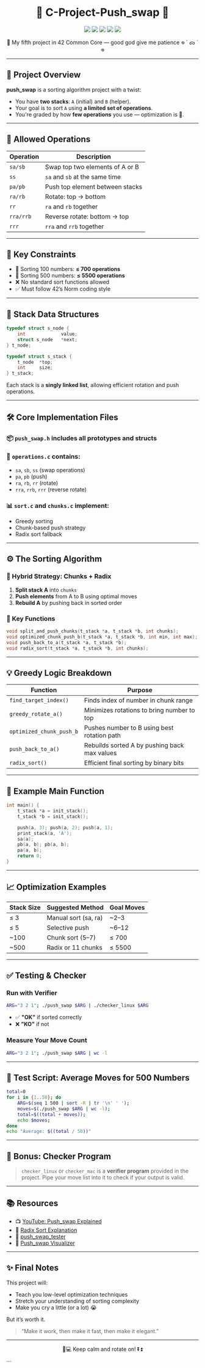 <h1 align="center">🔄 C-Project-Push_swap 🔄</h1>

<p align="center">
  <img src="https://img.shields.io/badge/Language-C-blue.svg" />
  <img src="https://img.shields.io/github/languages/top/HajerZam/C-Project-Push_swap?style=flat-square" />
  <img src="https://img.shields.io/github/repo-size/HajerZam/C-Project-Push_swap?style=flat-square" />
  <img src="https://img.shields.io/github/last-commit/HajerZam/C-Project-Push_swap?style=flat-square" />
  <img src="https://img.shields.io/github/issues/HajerZam/C-Project-Push_swap?style=flat-square" />
</p>

<p align="center">
  🧠 My fifth project in 42 Common Core — good god give me patience 𖦹 ´ ᯅ ` 𖦹  
</p>

---

## 📌 Project Overview

**push_swap** is a sorting algorithm project with a twist:

- You have **two stacks**: `A` (initial) and `B` (helper).
- Your goal is to sort `A` using **a limited set of operations**.
- You're graded by how **few operations** you use — optimization is 🔑.

---

## 🔁 Allowed Operations

| Operation | Description                    |
|----------|--------------------------------|
| `sa/sb`  | Swap top two elements of A or B |
| `ss`     | `sa` and `sb` at the same time |
| `pa/pb`  | Push top element between stacks |
| `ra/rb`  | Rotate: top → bottom            |
| `rr`     | `ra` and `rb` together          |
| `rra/rrb`| Reverse rotate: bottom → top    |
| `rrr`    | `rra` and `rrb` together        |

---

## 🧠 Key Constraints

- 🔻 Sorting 100 numbers: **≤ 700 operations**
- 🔻 Sorting 500 numbers: **≤ 5500 operations**
- ❌ No standard sort functions allowed
- ✅ Must follow 42’s Norm coding style

---

## 📂 Stack Data Structures

```c
typedef struct s_node {
    int             value;
    struct s_node   *next;
} t_node;

typedef struct s_stack {
    t_node  *top;
    int     size;
} t_stack;
````

Each stack is a **singly linked list**, allowing efficient rotation and push operations.

---

## 🛠️ Core Implementation Files

### 📦 `push_swap.h` includes all prototypes and structs

### 🔁 `operations.c` contains:

* `sa`, `sb`, `ss` (swap operations)
* `pa`, `pb` (push)
* `ra`, `rb`, `rr` (rotate)
* `rra`, `rrb`, `rrr` (reverse rotate)

### 📊 `sort.c` and `chunks.c` implement:

* Greedy sorting
* Chunk-based push strategy
* Radix sort fallback

---

## ⚙️ The Sorting Algorithm

### 🧩 Hybrid Strategy: Chunks + Radix

1. **Split stack A** into `chunks`
2. **Push elements** from A to B using optimal moves
3. **Rebuild A** by pushing back in sorted order

### 🧪 Key Functions

```c
void split_and_push_chunks(t_stack *a, t_stack *b, int chunks);
void optimized_chunk_push_b(t_stack *a, t_stack *b, int min, int max);
void push_back_to_a(t_stack *a, t_stack *b);
void radix_sort(t_stack *a, t_stack *b, int chunks);
```

---

## 💡 Greedy Logic Breakdown

| Function                 | Purpose                                      |
| ------------------------ | -------------------------------------------- |
| `find_target_index()`    | Finds index of number in chunk range         |
| `greedy_rotate_a()`      | Minimizes rotations to bring number to top   |
| `optimized_chunk_push_b` | Pushes number to B using best rotation path  |
| `push_back_to_a()`       | Rebuilds sorted A by pushing back max values |
| `radix_sort()`           | Efficient final sorting by binary bits       |

---

## 🧪 Example Main Function

```c
int main() {
    t_stack *a = init_stack();
    t_stack *b = init_stack();

    push(a, 3); push(a, 2); push(a, 1);
    print_stack(a, 'A');
    sa(a);
    pb(a, b); pb(a, b);
    pa(a, b);
    return 0;
}
```

---

## 📈 Optimization Examples

| Stack Size | Suggested Method     | Goal Moves |
| ---------- | -------------------- | ---------- |
| ≤ 3        | Manual sort (sa, ra) | \~2–3      |
| ≤ 5        | Selective push       | \~6–12     |
| \~100      | Chunk sort (5–7)     | ≤ 700      |
| \~500      | Radix or 11 chunks   | ≤ 5500     |

---

## ✅ Testing & Checker

### Run with Verifier

```bash
ARG="3 2 1"; ./push_swap $ARG | ./checker_linux $ARG
```

* ✅ **"OK"** if sorted correctly
* ❌ **"KO"** if not

### Measure Your Move Count

```bash
ARG="3 2 1"; ./push_swap $ARG | wc -l
```

---

## 🔁 Test Script: Average Moves for 500 Numbers

```bash
total=0
for i in {1..50}; do
    ARG=$(seq 1 500 | sort -R | tr '\n' ' ');
    moves=$(./push_swap $ARG | wc -l);
    total=$((total + moves));
    echo $moves;
done
echo "Average: $((total / 50))"
```

---

## 🧪 Bonus: Checker Program

> `checker_linux` or `checker_mac` is a **verifier program** provided in the project.
> Pipe your move list into it to check if your output is valid.

---

## 📚 Resources

* 📺 [YouTube: Push\_swap Explained](https://youtu.be/WKNSzvGxyL4)
* 🔎 [Radix Sort Explanation](https://www.geeksforgeeks.org/radix-sort/)
* 🧪 [push\_swap\_tester](https://github.com/lklem/push_swap_tester)
* 🧪 [Push\_swap Visualizer](https://github.com/o-reo/push_swap_visualizer)

---

## ✨ Final Notes

This project will:

* Teach you low-level optimization techniques
* Stretch your understanding of sorting complexity
* Make you cry a little (or a lot) 😭

But it’s worth it.

> “Make it work, then make it fast, then make it elegant.”

---

<p align="center">
🧠💻 Keep calm and rotate on! ⏬⏫
</p>
```
